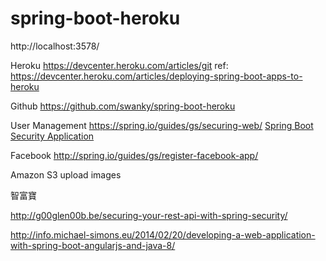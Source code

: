# spring-boot-heroku

http://localhost:3578/

Heroku
https://devcenter.heroku.com/articles/git
ref: https://devcenter.heroku.com/articles/deploying-spring-boot-apps-to-heroku

Github
https://github.com/swanky/spring-boot-heroku

User Management
https://spring.io/guides/gs/securing-web/
[Spring Boot Security Application](http://kielczewski.eu/2014/12/spring-boot-security-application/)

Facebook
http://spring.io/guides/gs/register-facebook-app/

Amazon S3
upload images

智富寶

http://g00glen00b.be/securing-your-rest-api-with-spring-security/

http://info.michael-simons.eu/2014/02/20/developing-a-web-application-with-spring-boot-angularjs-and-java-8/